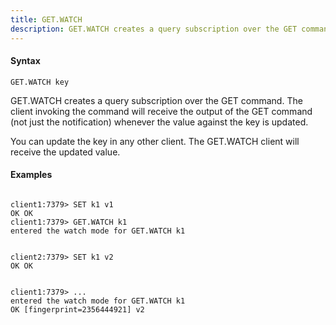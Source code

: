 ```yaml
---
title: GET.WATCH
description: GET.WATCH creates a query subscription over the GET command
---
```


<!-- This file is automatically generated. Any modifications made directly to this file
  may be overwritten. For more details on how this file is generated and how to use
  the related commands, refer to the documentation available in the `internal/cmd/cmd_*.go` files.
-->

#### Syntax

```
GET.WATCH key
```


GET.WATCH creates a query subscription over the GET command. The client invoking the command
will receive the output of the GET command (not just the notification) whenever the value against
the key is updated.

You can update the key in any other client. The GET.WATCH client will receive the updated value.
	

#### Examples

```

client1:7379> SET k1 v1
OK OK
client1:7379> GET.WATCH k1
entered the watch mode for GET.WATCH k1


client2:7379> SET k1 v2
OK OK


client1:7379> ...
entered the watch mode for GET.WATCH k1
OK [fingerprint=2356444921] v2
	
```
